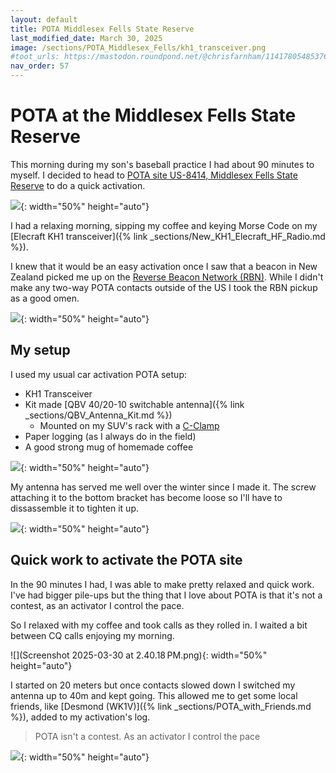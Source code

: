 ```yaml
---
layout: default
title: POTA Middlesex Fells State Reserve
last_modified_date: March 30, 2025
image: /sections/POTA_Middlesex_Fells/kh1_transceiver.png
#toot_urls: https://mastodon.roundpond.net/@chrisfarnham/114178054853760348
nav_order: 57
---
```


# POTA at the Middlesex Fells State Reserve

This morning during my son's baseball practice I had about 90 minutes to myself. I decided to head to 
[POTA site US-8414, Middlesex Fells State Reserve](https://pota.app/#/park/US-8414) to do a quick activation.

![](PXL_20250330_132459735.jpg){: width="50%" height="auto"}


I had a relaxing morning, sipping my coffee and keying Morse Code on my 
[Elecraft KH1 transceiver]({% link _sections/New_KH1_Elecraft_HF_Radio.md %}).

I knew that it would be an easy activation once I saw that a beacon in New Zealand picked me up
on the [Reverse Beacon Network (RBN)](https://www.reversebeacon.net/main.php). While I didn't make any two-way POTA contacts
outside of the US I took the RBN pickup as a good omen.

![](Screenshot_20250330-083452.png){: width="50%" height="auto"}

## My setup

I used my usual car activation POTA setup:

 - KH1 Transceiver
 - Kit made [QBV 40/20-10 switchable antenna]({% link _sections/QBV_Antenna_Kit.md %})
    - Mounted on my SUV's rack with a [C-Clamp](https://www.amazon.com/dp/B075WP3H58)
 - Paper logging (as I always do in the field)
 - A good strong mug of homemade coffee

![](kh1_transceiver.png){: width="50%" height="auto"}

My antenna has served me well over the winter since I made it. The screw attaching it to the bottom bracket has become loose
so I'll have to dissassemble it to tighten it up.

![](PXL_20250330_122357078.jpg){: width="50%" height="auto"}

## Quick work to activate the POTA site

In the 90 minutes I had, I was able to make pretty relaxed and quick work. I've had bigger pile-ups but the
thing that I love about POTA is that it's not a contest, as an activator I control the pace.

So I relaxed with my coffee and took calls as they rolled in. I waited a bit between CQ calls enjoying my morning.

![](Screenshot 2025-03-30 at 2.40.18 PM.png){: width="50%" height="auto"}

I started on 20 meters but once contacts slowed down I switched my antenna up to 40m and kept going. This allowed
me to get some local friends, like 
[Desmond (WK1V)]({% link _sections/POTA_with_Friends.md %}),
added to my activation's log.

> POTA isn't a contest. As an activator I control the pace

![](PXL_20250330_132037364.jpg){: width="50%" height="auto"}


